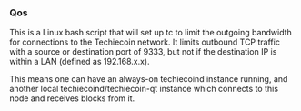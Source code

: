 ### Qos ###

This is a Linux bash script that will set up tc to limit the outgoing bandwidth for connections to the Techiecoin network. It limits outbound TCP traffic with a source or destination port of 9333, but not if the destination IP is within a LAN (defined as 192.168.x.x).

This means one can have an always-on techiecoind instance running, and another local techiecoind/techiecoin-qt instance which connects to this node and receives blocks from it.
